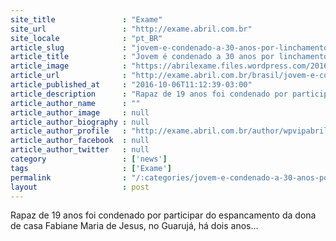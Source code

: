 ```yaml
---
site_title               : "Exame"
site_url                 : "http://exame.abril.com.br"
site_locale              : "pt_BR"
article_slug             : "jovem-e-condenado-a-30-anos-por-linchamento-no-guaruja-sp"
article_title            : "Jovem é condenado a 30 anos por linchamento no Guarujá (SP)"
article_image            : "https://abrilexame.files.wordpress.com/2016/10/size_960_16_9_menor-em-prisao.jpg?quality=70&strip=all&w=960"
article_url              : "http://exame.abril.com.br/brasil/jovem-e-condenado-a-30-anos-por-linchamento-no-guaruja-sp/"
article_published_at     : "2016-10-06T11:12:39-03:00"
article_description      : "Rapaz de 19 anos foi condenado por participar do espancamento da dona de casa Fabiane Maria de Jesus, no Guarujá, há dois anos..."
article_author_name      : ""
article_author_image     : null
article_author_biography : null
article_author_profile   : "http://exame.abril.com.br/author/wpvipabril/"
article_author_facebook  : null
article_author_twitter   : null
category                 : ['news']
tags                     : ['Exame']
permalink                : "/:categories/jovem-e-condenado-a-30-anos-por-linchamento-no-guaruja-sp/"
layout                   : post
---
```


Rapaz de 19 anos foi condenado por participar do espancamento da dona de casa Fabiane Maria de Jesus, no Guarujá, há dois anos...
